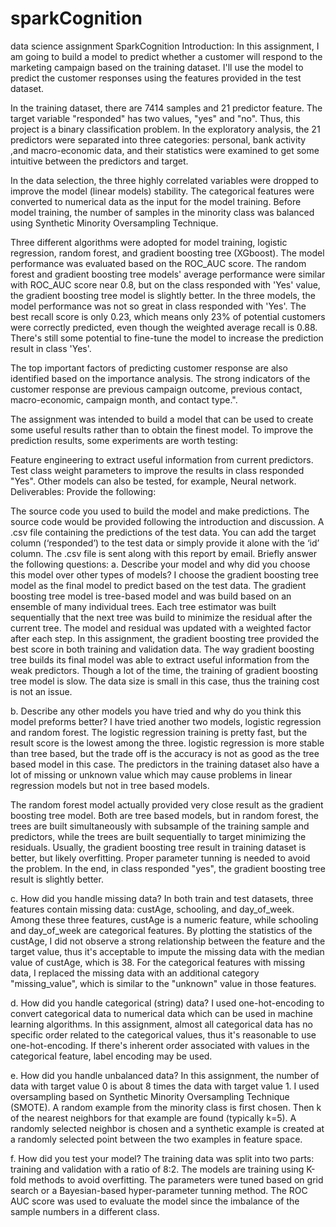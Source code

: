 # sparkCognition
data science assignment
SparkCognition
Introduction:
In this assignment, I am going to build a model to predict whether a customer will respond to the marketing campaign based on the training dataset. I'll use the model to predict the customer responses using the features provided in the test dataset.

In the training dataset, there are 7414 samples and 21 predictor feature. The target variable "responded" has two values, "yes" and "no". Thus, this project is a binary classification problem. In the exploratory analysis, the 21 predictors were separated into three categories: personal, bank activity ,and macro-economic data, and their statistics were examined to get some intuitive between the predictors and target.

In the data selection, the three highly correlated variables were dropped to improve the model (linear models) stability. The categorical features were converted to numerical data as the input for the model training. Before model training, the number of samples in the minority class was balanced using Synthetic Minority Oversampling Technique.

Three different algorithms were adopted for model training, logistic regression, random forest, and gradient boosting tree (XGboost). The model performance was evaluated based on the ROC_AUC score. The random forest and gradient boosting tree models' average performance were similar with ROC_AUC score near 0.8, but on the class responded with 'Yes' value, the gradient boosting tree model is slightly better. In the three models, the model performance was not so great in class responded with 'Yes'. The best recall score is only 0.23, which means only 23% of potential customers were correctly predicted, even though the weighted average recall is 0.88. There's still some potential to fine-tune the model to increase the prediction result in class 'Yes'.

The top important factors of predicting customer response are also identified based on the importance analysis. The strong indicators of the customer response are previous campaign outcome, previous contact, macro-economic, campaign month, and contact type.".

The assignment was intended to build a model that can be used to create some useful results rather than to obtain the finest model. To improve the prediction results, some experiments are worth testing:

Feature engineering to extract useful information from current predictors.
Test class weight parameters to improve the results in class responded "Yes".
Other models can also be tested, for example, Neural network.
Deliverables:
Provide the following:

The source code you used to build the model and make predictions.
The source code would be provided following the introduction and discussion.
A .csv file containing the predictions of the test data. You can add the target column (‘responded’) to the test data or simply provide it alone with the ‘id’ column.
The .csv file is sent along with this report by email.
Briefly answer the following questions:
a. Describe your model and why did you choose this model over other types of models?
I choose the gradient boosting tree model as the final model to predict based on the test data. The gradient boosting tree model is tree-based model and was build based on an ensemble of many individual trees. Each tree estimator was built sequentially that the next tree was build to minimize the residual after the current tree. The model and residual was updated with a weighted factor after each step.
In this assignment, the gradient boosting tree provided the best score in both training and validation data. The way gradient boosting tree builds its final model was able to extract useful information from the weak predictors. Though a lot of the time, the training of gradient boosting tree model is slow. The data size is small in this case, thus the training cost is not an issue.

b. Describe any other models you have tried and why do you think this model preforms better?
I have tried another two models, logistic regression and random forest. The logistic regression training is pretty fast, but the result score is the lowest among the three. logistic regression is more stable than tree based, but the trade off is the accuracy is not as good as the tree based model in this case. The predictors in the training dataset also have a lot of missing or unknown value which may cause problems in linear regression models but not in tree based models.

The random forest model actually provided very close result as the gradient boosting tree model. Both are tree based models, but in random forest, the trees are built simultaneously with subsample of the training sample and predictors, while the trees are built sequentially to target minimizing the residuals. Usually, the gradient boosting tree result in training dataset is better, but likely overfitting. Proper parameter tunning is needed to avoid the problem. In the end, in class responded "yes", the gradient boosting tree result is slightly better.

c. How did you handle missing data?
In both train and test datasets, three features contain missing data: custAge, schooling, and day_of_week. Among these three features, custAge is a numeric feature, while schooling and day_of_week are categorical features. By plotting the statistics of the custAge, I did not observe a strong relationship between the feature and the target value, thus it's acceptable to impute the missing data with the median value of custAge, which is 38. For the categorical features with missing data, I replaced the missing data with an additional category "missing_value", which is similar to the "unknown" value in those features.

d. How did you handle categorical (string) data?
I used one-hot-encoding to convert categorical data to numerical data which can be used in machine learning algorithms. In this assignment, almost all categorical data has no specific order related to the categorical values, thus it's reasonable to use one-hot-encoding. If there's inherent order associated with values in the categorical feature, label encoding may be used.

e. How did you handle unbalanced data?
In this assignment, the number of data with target value 0 is about 8 times the data with target value 1. I used oversampling based on Synthetic Minority Oversampling Technique (SMOTE). A random example from the minority class is first chosen. Then k of the nearest neighbors for that example are found (typically k=5). A randomly selected neighbor is chosen and a synthetic example is created at a randomly selected point between the two examples in feature space.

f. How did you test your model?
The training data was split into two parts: training and validation with a ratio of 8:2. The models are training using K-fold methods to avoid overfitting. The parameters were tuned based on grid search or a Bayesian-based hyper-parameter tunning method. The ROC AUC score was used to evaluate the model since the imbalance of the sample numbers in a different class.
